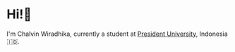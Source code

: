 # **Hi!👋**

I'm Chalvin Wiradhika, currently a student at [President University](https://www.president.ac.id/), Indonesia :indonesia:.
